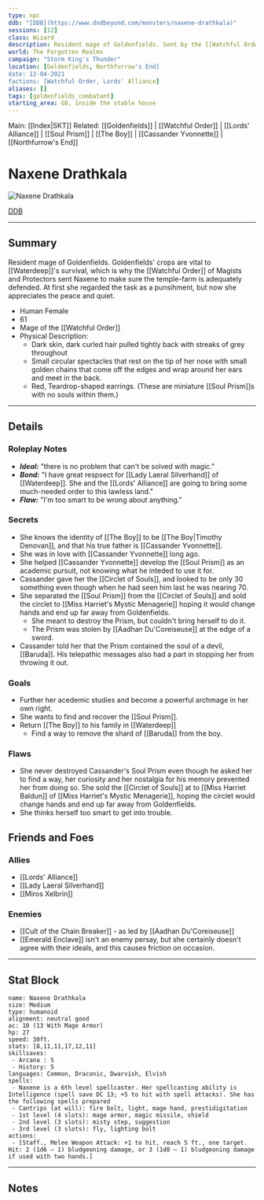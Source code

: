 ```yaml
---
type: npc
ddb: "[DDB](https://www.dndbeyond.com/monsters/naxene-drathkala)"
sessions: [12]
class: Wizard
description: Resident mage of Goldenfields. Sent by the [[Watchful Order]] to make sure the temple-farm is adequately defended.
world: The Forgotten Realms
campaign: "Storm King's Thunder"
location: [Goldenfields, Northfurrow's End]
date: 12-04-2021
factions: [Watchful Order, Lords' Alliance]
aliases: []
tags: [goldenfields_combatant]
starting_area: G8, inside the stable house
---
```


Main: [[Index|SKT]]
Related: [[Goldenfields]] | [[Watchful Order]] | [[Lords' Alliance]] | [[Soul Prism]] | [[The Boy]] | [[Cassander Yvonnette]] | [[Northfurrow's End]]

# Naxene Drathkala #
![Naxene Drathkala](https://www.dndbeyond.com/avatars/thumbnails/15/260/229/315/636371902792198028.png)

[DDB](https://www.dndbeyond.com/monsters/naxene-drathkala)

---
## Summary

Resident mage of Goldenfields. Goldenfields' crops are vital to [[Waterdeep]]'s survival, which is why the [[Watchful Order]] of Magists and Protectors sent Naxene to make sure the temple-farm is adequately defended. At first she regarded the task as a punsihment, but now she appreciates the peace and quiet.
- Human Female
- 61
- Mage of the [[Watchful Order]]
- Physical Description:
	- Dark skin, dark curled hair pulled tightly back with streaks of grey throughout
	- Small circular spectacles that rest on the tip of her nose with small golden chains that come off the edges and wrap around her ears and meet in the back.
	- Red, Teardrop-shaped earrings. (These are miniature [[Soul Prism]]s with no souls within them.)
---
## Details
### Roleplay Notes
- ***Ideal:*** "there is no problem that can't be solved with magic."
- ***Bond:*** "I have great respsect for [[Lady Laeral Silverhand]] of [[Waterdeep]]. She and the [[Lords' Alliance]] are going to bring some much-needed order to this lawless land."
- ***Flaw:*** "I'm too smart to be wrong about anything."
### Secrets
- She knows the identity of [[The Boy]] to be [[The Boy|Timothy Denovan]], and that his true father is [[Cassander Yvonnette]].
- She was in love with [[Cassander Yvonnette]] long ago.
- She helped [[Cassander Yvonnette]] develop the [[Soul Prism]] as an academic pursuit, not knowing what he inteded to use it for.
- Cassander gave her the [[Circlet of Souls]], and looked to be only 30 something even though when he had seen him last he was nearing 70.
- She separated the [[Soul Prism]] from the [[Circlet of Souls]] and sold the circlet to [[Miss Harriet's Mystic Menagerie]] hoping it would change hands and end up far away from Goldenfields.
	- She meant to destroy the Prism, but couldn't bring herself to do it.
	- The Prism was stolen by [[Aadhan Du'Coreiseuse]] at the edge of a sword.
- Cassander told her that the Prism contained the soul of a devil, [[Baruda]]. His telepathic messages also had a part in stopping her from throwing it out.
### Goals
- Further her acedemic studies and become a powerful archmage in her own right.
- She wants to find and recover the [[Soul Prism]].
- Return [[The Boy]] to his family in [[Waterdeep]]
	- Find a way to remove the shard of [[Baruda]] from the boy.

### Flaws
- She never destroyed Cassander's Soul Prism even though he asked her to find a way, her curiosity and her nostalgia for his memory prevented her from doing so. She sold the [[Circlet of Souls]] at to [[Miss Harriet Baldun]] of [[Miss Harriet's Mystic Menagerie]], hoping the circlet would change hands and end up far away from Goldenfields.
- She thinks herself too smart to get into trouble.

## Friends and Foes

### Allies
- [[Lords' Alliance]]
- [[Lady Laeral Silverhand]]
- [[Miros Xelbrin]]

### Enemies
- [[Cult of the Chain Breaker]] - as led by [[Aadhan Du'Coreiseuse]]
- [[Emerald Enclave]] isn't an enemy persay, but she certainly doesn't agree with their ideals, and this causes friction on occasion.
---

## Stat Block
```statblock
name: Naxene Drathkala
size: Medium
type: humanoid
alignment: neutral good
ac: 10 (13 With Mage Armor)
hp: 27
speed: 30ft.
stats: [8,11,11,17,12,11]
skillsaves:
 - Arcana : 5
 - History: 5
languages: Common, Draconic, Dwarvish, Elvish
spells:
 - Naxene is a 6th level spellcaster. Her spellcasting ability is Intelligence (spell save DC 13; +5 to hit with spell attacks). She has the following spells prepared
 - Cantrips (at will): fire bolt, light, mage hand, prestidigitation
 - 1st level (4 slots): mage armor, magic missile, shield
 - 2nd level (3 slots): misty step, suggestion
 - 3rd level (3 slots): fly, lighting bolt
actions:
 - [Staff., Melee Weapon Attack: +1 to hit, reach 5 ft., one target. Hit: 2 (1d6 – 1) bludgeoning damage, or 3 (1d8 – 1) bludgeoning damage if used with two hands.]

```

---


## Notes